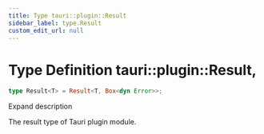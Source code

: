 ```yaml
---
title: Type tauri::plugin::Result
sidebar_label: type.Result
custom_edit_url: null
---
```


  # Type Definition tauri::plugin::Result,

```rs
type Result<T> = Result<T, Box<dyn Error>>;
```

Expand description

The result type of Tauri plugin module.
  